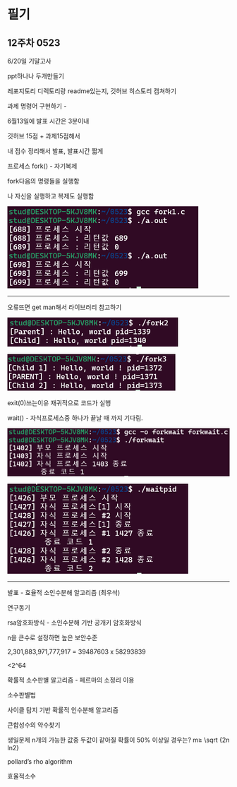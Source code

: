 
# 필기

## 12주차 0523

6/20일 기말고사

ppt하나나 두개만들기

레포지토리 디렉토리랑 readme있는지, 깃허브 히스토리 캡쳐하기

과제 명령어 구현하기 - 

6월13일에 발표 시간은 3분이내

깃허브 15점 + 과제15점해서

내 점수 정리해서 발표, 발표시간 짧게

프로세스 fork() - 자기복제

fork다음의 명령들을 실행함

나 자신을 실행하고 복제도 실행함

![image.png](image/image.png)

_________________

오류뜨면 get man해서 라이브러리 참고하기

![image.png](image/image%201.png)

![image.png](image/image%202.png)

exit(0)쓰는이유  재귀적으로 코드가 실행

wait() - 자식프로세스중 하나가 끝날 때 까지 기다림.

 

![image.png](image/image%203.png)

![image.png](image/image%204.png)

_____________

발표 - 효율적 소인수분해 알고리즘 (최우석)

연구동기

rsa암호화방식 - 소인수분해 기반 공개키 암호화방식

n을 큰수로 설정하면 높은 보안수준

2,301,883,971,777,917 = 39487603 x 58293839

<2^64

확률적 소수판별 알고리즘 - 페르마의 소정리 이용

소수판별법

사이클 탐지 기반 확률적 인수분해 알고리즘

큰합성수의 약수찾기 

생일문제 n개의 가능한 값중 두값이 같아질 확률이 50% 이상일 경우는?  m≥ \sqrt {2n ln2}

pollard’s rho algorithm

효율적소수
